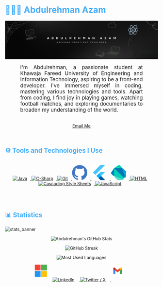 <link rel="stylesheet" type='text/css' href="https://cdn.jsdelivr.net/gh/devicons/devicon@latest/devicon.min.css" />
          
<h1 style="color: #44AEFB;"> 👨🏻‍💻 Abdulrehman Azam </h1>

![github_cover_banner](/assets/cover.png)

<p align:"center" style="text-align: justify; margin: 0 50px; font-size: 17px;" >
    I'm Abdulrehman, a passionate student at Khawaja Fareed University of Engineering and Information Technology, aspiring to be a front-end developer. I've immersed myself in coding, mastering various technologies and tools. Apart from coding, I find joy in playing games, watching football matches, and exploring documentaries to broaden my understanding of the world. 
<br>
<br>
<div align="center">

[Email Me](mailto:abdulrehmana28x@gmail.com)

</div>
</p>    
<br>
<!-- Languages and Tools -->

<h2 style="color: #44AEFB">⚙️ Tools and Technologies I Use</h2>
<div align="center" style="display:block;">

<br>

  <a href="https://www.java.com/en/" target="_blank" rel="noreferrer">
      <img  alt="Java" height="50px" style="padding-right:10px;" src="https://cdn.jsdelivr.net/gh/devicons/devicon/icons/java/java-original.svg"/>
  </a>
  <a href="https://learn.microsoft.com/en-us/dotnet/csharp/" target="_blank" rel="noreferrer">
      <img  alt="C-Sharp" height="50px" style="padding-right:10px;" src="https://cdn.jsdelivr.net/gh/devicons/devicon/icons/csharp/csharp-original.svg"/>
  </a>
  </a>
  <a href="https://git-scm.com/" target="_blank" rel="noreferrer">
      <img  alt="Git" height="50px" style="padding-right:10px;" src="https://cdn.jsdelivr.net/gh/devicons/devicon/icons/git/git-original.svg"/>
  </a>
  <a href="https://www.github.com/" target="_blank" rel="noreferrer">
      <img  alt="Github" height="50px" style="padding-right:10px;" src="/assets/github.svg"/>
  </a>

  <a href="https://flutter.dev/" target="_blank" rel="noreferrer">
      <img  alt="flutter" height="50px" style="padding-right:10px;" src="/assets/flutter.svg"/>
  </a>
  <a href="https://dart.dev/" target="_blank" rel="noreferrer">
      <img  alt="dart" height="50px" style="padding-right:10px;" src="/assets/dart.svg"/> 
  </a>
  
  <a href="https://www.w3.org/html/" target="_blank" rel="noreferrer">
      <img  alt="HTML" height="50px" style="padding-right:10px;" src="https://cdn.jsdelivr.net/gh/devicons/devicon@latest/icons/html5/html5-original.svg"/> 
  </a>

  <a href="https://www.w3.org/Style/CSS/Overview.en.html" target="_blank" rel="noreferrer">
      <img  alt="Cascading Style Sheets" height="50px" style="padding-right:10px;"src="https://cdn.jsdelivr.net/gh/devicons/devicon@latest/icons/css3/css3-original.svg"/>
  </a>

  <a href="https://262.ecma-international.org/" target="_blank" rel="noreferrer">
      <img  alt="JavaScript" height="50px" style="padding-right:10px;"src="https://cdn.jsdelivr.net/gh/devicons/devicon@latest/icons/javascript/javascript-original.svg"/>
  </a>
  
</div>
<br>
<br>

<br>

<h2 style="color: #44AEFB">📊 Statistics</h2>

![stats_banner](https://user-images.githubusercontent.com/78341798/194534778-d662496c-ae00-4e8d-ae9b-b90912054e7f.gif)

<div class="stats" align="center">

![Abdulrehman's GitHub Stats](https://github-readme-stats.vercel.app/api?username=abdulrehmana28&hide=stars&count_private=true&show_icons=true&theme=algolia&border_radius=20)

![GitHub Streak](https://streak-stats.demolab.com?user=abdulrehmana28&count_private=true&theme=algolia&border_radius=20)

<!-- compact programming languages layout -->

![Most Used Languages](https://github-readme-stats.vercel.app/api/top-langs/?username=abdulrehmana28&layout=compact&show_icons=true&theme=algolia&border_radius=20)

</div>

<!-- Begin Footer -->

<div class="footer" align="center" style="margin:15px;">
    <a href="https://learn.microsoft.com/en-us/users/abdulrehmana28">
        <img  style="margin:0 15px 15px 0;" src="/assets/microsoft.png" alt="Microsoft Learn" width="40px"/>
    </a>
    <a href="https://www.linkedin.com/in/abdulrehmana28">
        <img  style="margin:0 15px 15px 0;" src="https://cdn.jsdelivr.net/gh/devicons/devicon/icons/linkedin/linkedin-original.svg" alt="Linkedln" width="40px"/>
    </a>
    <a href="https://twitter.com/AbdulrehmanA28">
        <img style="margin:0 15px 15px 0;" src="https://cdn.jsdelivr.net/gh/devicons/devicon/icons/twitter/twitter-original.svg" alt="Twitter / X " width="40px"/>
    </a>
    <a href="mailto:abdulrehmana28@x@gmail.com">
        <img style="margin:0 15px 15px 0;" src="/assets/gmail.svg" alt="email" width="40px"/>
    </a>
</div>
<!-- End Footer -->
